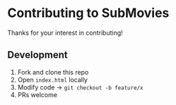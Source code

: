 # Contributing to SubMovies

Thanks for your interest in contributing!

## Development
1. Fork and clone this repo
2. Open `index.html` locally
3. Modify code → `git checkout -b feature/x`
4. PRs welcome
